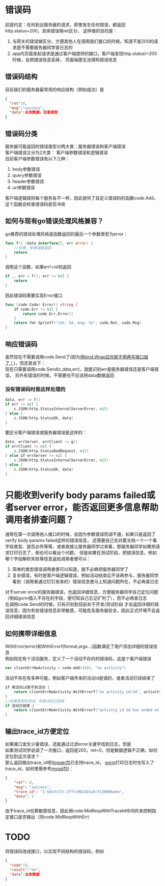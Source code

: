 # 错误码

前提约定：任何到达服务器的请求，即使发生任何错误，都返回http.status=200，具体错误用ret区分，
这样做的目的是：
1. 与网关的错误做区分，方便其他人在调用我们接口的时候，知道不是200的请求是不需要服务器同学查日志的
2. app内页面发起请求是通过客户端提供的接口，客户端发现http.status!=200时候，会把错误信息丢掉，
页面端便无法得知错误信息

## 错误码结构
目前我们的服务器最常用的响应结构（例如成功）是
```json
{
  "ret":0,
  "msg":"success",
  "data":业务数据，任意类型
}
```
## 错误码分类
服务器可能返回的错误类型分两大类：服务器错误和客户端错误  
客户端错误又分为2大类： 客户端参数错误和逻辑错误  
目前客户端参数错误有以下几种：
1. body参数错误
2. query参数错误
3. header参数错误
4. uri参数错误

客户端逻辑错则每个服务各不一样，因此提供了自定义错误码的函数code.Add，
这个函数会检查错误码是否冲突

## 如何与现有go错误处理风格兼容？
go推荐的错误处理风格是函数返回的最后一个参数类型为error：
```go
func f() (data interface{}, err error) {
    //处理，有错误就返回
    return
}
```
调用这个函数，如果err!=nil则返回
```go
if _, err = f(); err != nil {
	return
}
```
因此错误码需要实现Error接口
```go
func (code Code) Error() string {
	if code.Err != nil {
		return code.Err.Error()
	}
	return fmt.Sprintf("ret: %d, msg: %s", code.Ret, code.Msg)
}
```
## 响应错误码
虽然现在不需要调用code.Send了(因为[用bind.Wrap后你就不用再写接口层了！](bind/))，但还是说下：  
现在只需要调用code.Send(c,data,err)，就能识别err是服务器错误还是客户端错误，
另外有错误的时候，不需要也不应该把data数据返回  
### 没有错误码时是这样处理的
```go
data, err := f()
if err != nil {
	c.JSON(http.StatusInternalServerError, nil)
} else {
	c.JSON(http.StatusOK, data)
}
```
要区分客户端错误或服务器错误是这样的：
```go
data, errServer, errClient := g()
if errClient != nil {
	c.JSON(http.StatusBadRequest, nil)
} else if errServer != nil {
	c.JSON(http.StatusInternalServerError, nil)
} else {
	c.JSON(http.StatusOK, data)
}
```

# 只能收到verify body params failed或者server error，能否返回更多信息帮助调用者排查问题？
通常在第一次调用他人接口的时候，会因为参数错误而调不通，如果只是返回了verify body params failed这样的错误信息，
还需要自己去对着文档一个一个看字段类型、是否必传等等，或者直接让服务器同学过来看，那服务器同学如果把请求打印日志了，倒也可以看出个问题，
但是如果在测试阶段，把错误信息，例如哪个字段解析失败等信息返给调用者便可以：
1. 简单的类型错误调用者便可以知道，就不必麻烦服务器同学了
2. 复杂错误，有时是客户端逻辑错误，例如活动结束后不该再参与，服务器同学看到（调用者通过钉钉发来的）错误信息便马上知道问题所在，不必再查日志

对于server error的服务器错误，也返回详细信息，方便服务器同学自己定位问题（例如gorm插入不存在的字段，便可知自己忘记扩列了），而不必再查日志  
在调用code.Send的时候，只有识别到目前处于开发/测试阶段 才会返回详细的错误信息，因为有些错误信息非常敏感，可能危及服务器安全，因此正式环境不会返回详细错误信息
## 如何携带详细信息
WithError(error)和WithErrorf(format,args...)函数满足了用户添加详细的错误信息  
例如现在有个活动服务，定义了一个活动不存的的错误码，这是个客户端错误
```go
var clientErrNoActivity = code.Add(4101, "no activity")
```
活动不存在有多种可能，例如客户端传来的活动id是错的，或者活动已经结束了
```go
if 用活动id查不到活动 {
	return clientErrNoActivity.WithErrorf("no activity_id:%d", activityId)
}
//如果查到的活动，但是活动已结束
if 活动已结束 {
	return clientErrNoActivity.WithErrorf("activity_id %d has ended at:%s, now is: %s", activityId, activity.EndAt, now)
}
```

## 输出trace_id方便定位
如果接口发生少量错误，还能通过过滤error关键字找到日志，但是  
如果测试同学说调了一次接口，返回是200，ret=0，但是数据逻辑不正确，如何定位到这次请求？  
那么返回输出trace_id吧([logger包](logger/)已支持trace_id，
[gorm](https://github.com/lun-zhang/gorm/tree/v1.13.3)打印日志时也写入了trace_id，如何使用参考[mysql包](mysql/))： 
```json
{
    "ret": 0,
    "msg": "success",
    "trace_id": "1-5dc3c17c-2ffcc981d21a5cf13698baea",
    "data": 1
}
```
由于trace_id也算敏感信息，因此用code.MidRespWithTraceId中间件来控制指定接口是否输出（同code.MidRespWithErr）

# TODO
将错误码改成接口，以实现不同结构的错误码，例如
```json
{
  "code":0,
  "result":"ok",
  "data":业务数据
}
```
